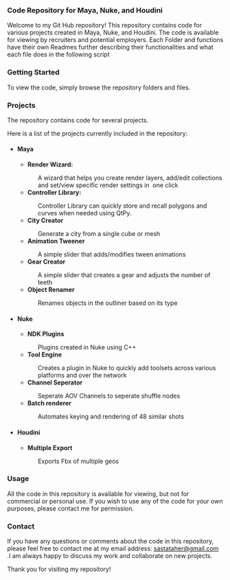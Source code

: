 ### Code Repository for Maya, Nuke, and Houdini


Welcome to my Git Hub repository! This repository contains code for various projects created in Maya, Nuke, and Houdini. The code is available for viewing by recruiters and potential employers. Each Folder and functions have their own Readmes further describing their functionalities and what each file does in the following script 

### Getting Started
To view the code, simply browse the repository folders and files. 

### Projects
The repository contains code for several projects.

Here is a list of the projects currently included in the repository:
<ul>
  <li><h4>Maya</h4></li>
  <ul>
    <li><b>Render Wizard:</b> </li>
      <ul>A wizard that helps you create render layers, add/edit collections and set/view specific render settings in  one click</ul>
    <li><b>Controller Library:</b></li>
      <ul>Controller Library can quickly store and recall polygons and curves when needed using QtPy.</ul>
    <li><b>City Creator</b></li>
      <ul>Generate a city from a single cube or mesh</ul>
    <li><b>Animation Tweener</b></li>
      <ul>A simple slider that adds/modifies tween animations </ul>
    <li><b>Gear Creator</b></li>
      <ul>A simple slider that creates a gear and adjusts the number of teeth</ul>
    <li><b>Object Renamer</b></li>
          <ul> Renames objects in the outliner based on its type </ul>
  </ul>
  <li><h4>Nuke</h4></li>
   <ul>
    <li><b>NDK Plugins</b></li>
    <ul>Plugins created in Nuke using C++ </ul>
      <li><b>Tool Engine</b></li>
        <ul>Creates a plugin in Nuke to quickly add toolsets across various platforms and over the network</ul>
      <li><b>Channel Seperator</b></li>
        <ul>Seperate AOV Channels to seperate shuffle nodes </ul>
      <li><b>Batch renderer</b></li>
        <ul> Automates keying and rendering of 48 similar shots</ul>
  </ul>
  <li><h4>Houdini</h4></li>
  <ul>
    <li><b>Multiple Export</b></li>
    <ul> Exports Fbx of multiple geos </ul>
  </ul>
</ul>

### Usage
All the code in this repository is available for viewing, but not for commercial or personal use. If you wish to use any of the code for your own purposes, please contact me for permission.

### Contact
If you have any questions or comments about the code in this repository, please feel free to contact me at my email address: sastataher@gmail.com .I am always happy to discuss my work and collaborate on new projects.

Thank you for visiting my repository!

